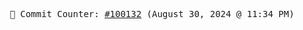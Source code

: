 <p align="center">
    <samp>
        📮 Commit Counter: <a href="https://github.com/Javascript-void0/Javascript-void0/commits/main">#100132</a> (August 30, 2024 @ 11:34 PM)
    </samp>
</p>